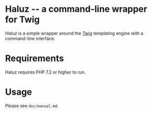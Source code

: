 Haluz -- a command-line wrapper for Twig
======================================
_Haluz_ is a simple wrapper around the [Twig](https://twig.symfony.com/)
templating engine with a command-line interface.

Requirements
============
Haluz requires PHP 7.2 or higher to run.

Usage
=====
Please see `doc/manual.md`.
